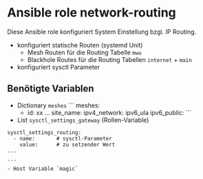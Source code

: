 # Ansible role network-routing

Diese Ansible role konfiguriert System Einstellung bzgl. IP Routing.

- konfiguriert statische Routen (systemd Unit)
  - Mesh Routen für die Routing Tabelle `mwu`
  - Blackhole Routes für die Routing Tabellen `internet` + `main`
- konfiguriert sysctl Parameter

## Benötigte Variablen

- Dictionary `meshes`
´´´
meshes:
  - id: xx
...
    site_name:
    ipv4_network:
    ipv6_ula
    ipv6_public:
´´´
- List `sysctl_settings_gateway` (Rollen-Variable)
```
sysctl_settings_routing:
  - name:       # sysctl-Parameter
    value:      # zu setzender Wert
...

´´´
- Host Variable `magic`
